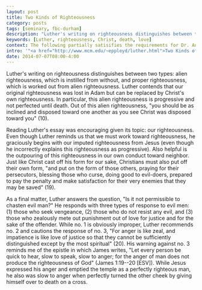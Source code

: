 ```yaml
---
layout: post
title: Two Kinds of Righteousness
category: posts
tags: [seminary, fbc-durham]
description: "Luther's writing on righteousness distinguishes between two types: alien righteousness, which is instilled from without, and proper righteousness, which is worked out from alien righteousness."
keywords: [Luther, righteousness, Christ, death, love]
context: The following partially satisifies the requirements for Dr. Andrew Davis' Pastoral Internship class through Southeastern Baptist Theological Seminary.
intro: '"<a href="http://www.mcm.edu/~eppleyd/luther.html">Two Kinds of Righteousness</a>." By Martin Luther.'
date: 2014-07-07T08:00-4:00
---
```


Luther's writing on righteousness distinguishes between two types: alien righteousness, which is instilled from without, and proper righteousness, which is worked out from alien righteousness. Luther contends that our original righteousness was lost in Adam but can be replaced by Christ's own righteousness. In particular, this alien righteousness is progressive and not perfected until death. Out of this alien righteousness, "you should be as inclined and disposed toward one another as you see Christ was disposed toward you" (10). 

Reading Luther's essay was encouraging given its topic: our righteousness. Even though Luther reminds us that we must work toward righteousness, he graciously begins with our imputed righteousness from Jesus (even though he incorrectly explains this righteousness as progressive). Also helpful is the outpouring of this righteousness in our own conduct toward neighbor. Just like Christ cast off his form for our sake, Christians must also put off their own form, "and put on the form of those others, praying for their persecutors, blessing those who curse, doing good to evil-doers, prepared to pay the penalty and make satisfaction for their very enemies that they may be saved" (19). 

As a final matter, Luther answers the question, "Is it not permissible to chasten evil man?" He responds with three types of response to evil men: (1) those who seek vengeance, (2) those who do not resist any evil, and (3) those who zealously mete out punishment out of love for justice and for the sake of the offender. While no. 1 is obviously improper, Luther recommends no. 2 and cautions the response of no. 3, "For anger is like zeal, and impatience is like love of justice so that they cannot be sufficiently distinguished except by the most spiritual" (20). His warning against no. 3 reminds me of the epistle in which James writes, "Let every person be quick to hear, slow to speak, slow to anger; for the anger of man does not produce the righteousness of God" (James 1:19--20 [ESV]).  While Jesus expressed his anger and emptied the temple as a perfectly righteous man, he also was slow to anger when perfectly turned the other cheek by giving himself over to death on a cross.

